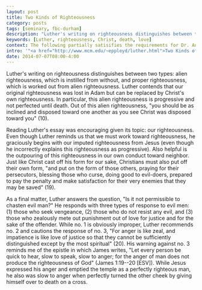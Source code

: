 ```yaml
---
layout: post
title: Two Kinds of Righteousness
category: posts
tags: [seminary, fbc-durham]
description: "Luther's writing on righteousness distinguishes between two types: alien righteousness, which is instilled from without, and proper righteousness, which is worked out from alien righteousness."
keywords: [Luther, righteousness, Christ, death, love]
context: The following partially satisifies the requirements for Dr. Andrew Davis' Pastoral Internship class through Southeastern Baptist Theological Seminary.
intro: '"<a href="http://www.mcm.edu/~eppleyd/luther.html">Two Kinds of Righteousness</a>." By Martin Luther.'
date: 2014-07-07T08:00-4:00
---
```


Luther's writing on righteousness distinguishes between two types: alien righteousness, which is instilled from without, and proper righteousness, which is worked out from alien righteousness. Luther contends that our original righteousness was lost in Adam but can be replaced by Christ's own righteousness. In particular, this alien righteousness is progressive and not perfected until death. Out of this alien righteousness, "you should be as inclined and disposed toward one another as you see Christ was disposed toward you" (10). 

Reading Luther's essay was encouraging given its topic: our righteousness. Even though Luther reminds us that we must work toward righteousness, he graciously begins with our imputed righteousness from Jesus (even though he incorrectly explains this righteousness as progressive). Also helpful is the outpouring of this righteousness in our own conduct toward neighbor. Just like Christ cast off his form for our sake, Christians must also put off their own form, "and put on the form of those others, praying for their persecutors, blessing those who curse, doing good to evil-doers, prepared to pay the penalty and make satisfaction for their very enemies that they may be saved" (19). 

As a final matter, Luther answers the question, "Is it not permissible to chasten evil man?" He responds with three types of response to evil men: (1) those who seek vengeance, (2) those who do not resist any evil, and (3) those who zealously mete out punishment out of love for justice and for the sake of the offender. While no. 1 is obviously improper, Luther recommends no. 2 and cautions the response of no. 3, "For anger is like zeal, and impatience is like love of justice so that they cannot be sufficiently distinguished except by the most spiritual" (20). His warning against no. 3 reminds me of the epistle in which James writes, "Let every person be quick to hear, slow to speak, slow to anger; for the anger of man does not produce the righteousness of God" (James 1:19--20 [ESV]).  While Jesus expressed his anger and emptied the temple as a perfectly righteous man, he also was slow to anger when perfectly turned the other cheek by giving himself over to death on a cross.

